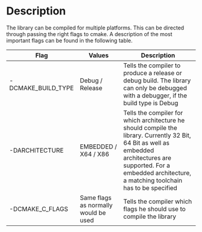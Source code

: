 # Description
The library can be compiled for multiple platforms. This can be directed through passing the right flags to cmake.
A description of the most important flags can be found in the following table.

| Flag | Values | Description |
| -- | -- | -- |
| -DCMAKE_BUILD_TYPE | Debug / Release | Tells the compiler to produce a release or debug build. The library can only be debugged with a debugger, if the build type is Debug |
| -DARCHITECTURE | EMBEDDED / X64 / X86 | Tells the compiler for which architecture he should compile the library. Currently 32 Bit, 64 Bit as well as embedded architectures are supported. For a embedded architecture, a matching toolchain has to be specified |
| -DCMAKE_C_FLAGS | Same flags as normally would be used | Tells the compiler which flags he should use to compile the library |
